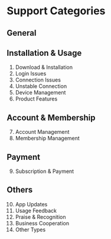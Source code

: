 # Support Categories

## General
## Installation & Usage
1. Download & Installation
2. Login Issues
3. Connection Issues
4. Unstable Connection
5. Device Management
6. Product Features

## Account & Membership
7. Account Management
8. Membership Management

## Payment
9. Subscription & Payment

## Others
10. App Updates
11. Usage Feedback
12. Praise & Recognition
13. Business Cooperation
14. Other Types
